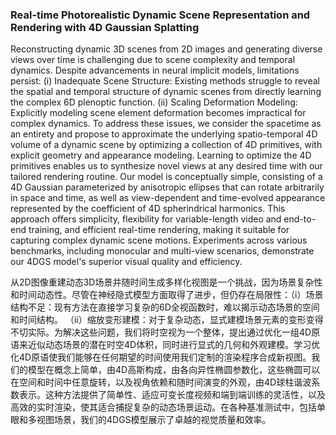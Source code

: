 ### Real-time Photorealistic Dynamic Scene Representation and Rendering with 4D Gaussian Splatting

Reconstructing dynamic 3D scenes from 2D images and generating diverse views over time is challenging due to scene complexity and temporal dynamics. Despite advancements in neural implicit models, limitations persist: (i) Inadequate Scene Structure: Existing methods struggle to reveal the spatial and temporal structure of dynamic scenes from directly learning the complex 6D plenoptic function. (ii) Scaling Deformation Modeling: Explicitly modeling scene element deformation becomes impractical for complex dynamics. To address these issues, we consider the spacetime as an entirety and propose to approximate the underlying spatio-temporal 4D volume of a dynamic scene by optimizing a collection of 4D primitives, with explicit geometry and appearance modeling. Learning to optimize the 4D primitives enables us to synthesize novel views at any desired time with our tailored rendering routine. Our model is conceptually simple, consisting of a 4D Gaussian parameterized by anisotropic ellipses that can rotate arbitrarily in space and time, as well as view-dependent and time-evolved appearance represented by the coefficient of 4D spherindrical harmonics. This approach offers simplicity, flexibility for variable-length video and end-to-end training, and efficient real-time rendering, making it suitable for capturing complex dynamic scene motions. Experiments across various benchmarks, including monocular and multi-view scenarios, demonstrate our 4DGS model's superior visual quality and efficiency.

从2D图像重建动态3D场景并随时间生成多样化视图是一个挑战，因为场景复杂性和时间动态性。尽管在神经隐式模型方面取得了进步，但仍存在局限性：（i）场景结构不足：现有方法在直接学习复杂的6D全视函数时，难以揭示动态场景的空间和时间结构。 （ii）缩放变形建模：对于复杂动态，显式建模场景元素的变形变得不切实际。为解决这些问题，我们将时空视为一个整体，提出通过优化一组4D原语来近似动态场景的潜在时空4D体积，同时进行显式的几何和外观建模。学习优化4D原语使我们能够在任何期望的时间使用我们定制的渲染程序合成新视图。我们的模型在概念上简单，由4D高斯构成，由各向异性椭圆参数化，这些椭圆可以在空间和时间中任意旋转，以及视角依赖和随时间演变的外观，由4D球柱谐波系数表示。这种方法提供了简单性、适应可变长度视频和端到端训练的灵活性，以及高效的实时渲染，使其适合捕捉复杂的动态场景运动。在各种基准测试中，包括单眼和多视图场景，我们的4DGS模型展示了卓越的视觉质量和效率。
